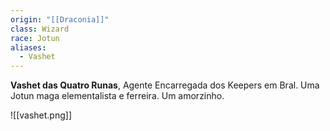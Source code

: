 ```yaml
---
origin: "[[Draconia]]"
class: Wizard
race: Jotun
aliases:
  - Vashet
---
```

**Vashet das Quatro Runas**, Agente Encarregada dos Keepers em Bral. Uma Jotun maga elementalista e ferreira. Um amorzinho.

![[vashet.png]]